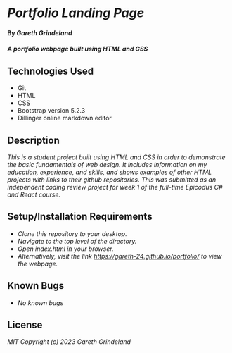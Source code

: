 # _Portfolio Landing Page_

#### By _**Gareth Grindeland**_

#### _A portfolio webpage built using HTML and CSS_

## Technologies Used

* Git
* HTML
* CSS
* Bootstrap version 5.2.3
* Dillinger online markdown editor

## Description

_This is a student project built using HTML and CSS in order to demonstrate the basic fundamentals of web design. It includes information on my education, experience, and skills, and shows examples of other HTML projects with links to their github repositories. This was submitted as an independent coding review project for week 1 of the full-time Epicodus C# and React course._

## Setup/Installation Requirements

* _Clone this repository to your desktop._
* _Navigate to the top level of the directory._
* _Open index.html in your browser._
* _Alternatively, visit the link https://gareth-24.github.io/portfolio/ to view the webpage._


## Known Bugs

* _No known bugs_

## License

_MIT_
_Copyright (c) 2023 Gareth Grindeland_

